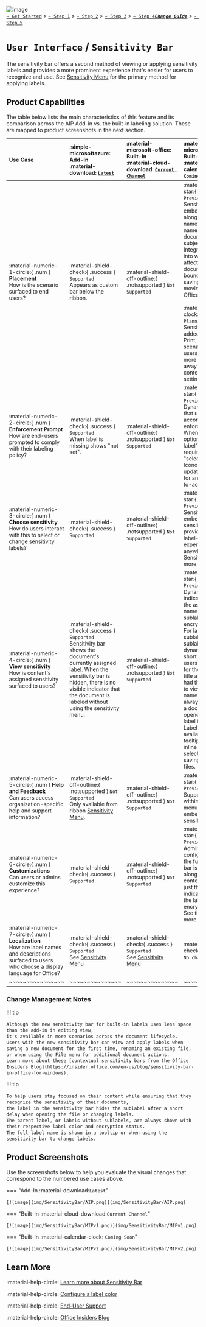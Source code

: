 ![image](https://user-images.githubusercontent.com/43501191/195164735-920ec45a-cd2c-41a1-9d22-6a557ca9ddc3.png)<br>
[`➡️ Get Started`](../../GetStarted.md) > [`➡️ Step 1`](../../AIP2MIPStep1.md) > [`➡️ Step 2`](../../AIP2MIPStep2.md) > [`➡️ Step 3`](../../AIP2MIPStep3.md) > [`➡️ Step 4`](../../AIP2MIPStep4.md)[***`Change Guide`***](../../CompareAIP2MIP.md) > [`➡️ Step 5`](../../AIP2MIPStep5.md)


# `User Interface` / `Sensitivity Bar`

The sensitivity bar offers a second method of viewing or applying sensitivity labels and provides a more prominent experience that's easier for users to recognize and use. See [Sensitivity Menu](SensitivityMenu.md) for the primary method for applying labels.

## Product Capabilities
The table below lists the main characteristics of this feature and its comparison across the AIP Add-in vs. the built-in labeling solution. These are mapped to product screenshots in the next section. 

| Use Case  | :simple-microsoftazure: Add-In<br>:material-download: [`Latest`](AIPLatest)| :material-microsoft-office: Built-In<br>:material-cloud-download: [`Current Channel`](MIPLatest) | :material-microsoft-office: Built-In<br>:material-calendar-clock: `Coming Soon` |
| :---- | :---- | :---- | :---- |
| :material-numeric-1-circle:{ .num  } **Placement** <br>How is the scenario surfaced to end users? | :material-shield-check:{ .success } `Supported`<br>Appears as custom bar below the ribbon.  |  :material-shield-off-outline:{ .notsupported } `Not Supported` | :material-calendar-star:{ .preview } `In Preview`<br>Sensitivity bar embedded alongside content name, such as file name for documents or subject for emails. Integrated directly into workflows affecting document's security boundary, such as saving, renaming, moving a file within Office.<br><br>:material-calendar-clock:{ .planning } `In Planning`<br>Sensitivity bar added into Export, Print, Share scenarios, ensuring users are never more than 1-click away from their content's security setting. |
| :material-numeric-2-circle:{ .num  } **Enforcement Prompt** <br>How are end-users prompted to comply with their labeling policy? | :material-shield-check:{ .success } `Supported`<br>When label is missing shows "not set". |  :material-shield-off-outline:{ .notsupported } `Not Supported` | :material-calendar-star:{ .preview } `In Preview`<br>Dynamic prompt that updates according to enforcement policy. When labels are optional, shows "no label". When labels required, shows "select a label". Iconography updates accordingly for an added call-to-action element. |
| :material-numeric-3-circle:{ .num  } **Choose sensitivity** <br>How do users interact with this to select or change sensitivity labels? | :material-shield-check:{ .success } `Supported`<br> |  :material-shield-off-outline:{ .notsupported } `Not Supported` | :material-calendar-star:{ .preview } `In Preview`<br>Sensitivity menu is embedded within sensitivity bar, providing consistent label-selection experience from anywhere. See Sensitivity Menu for more information. |
| :material-numeric-4-circle:{ .num  } **View sensitivity** <br>How is content's assigned sensitivity surfaced to users? | :material-shield-check:{ .success } `Supported`<br>Sensitivity bar shows the document's currently assigned label. When the sensitivity bar is hidden, there is no visible indicator that the document is labeled without using the sensitivity menu. |  :material-shield-off-outline:{ .notsupported } `Not Supported` | :material-calendar-star:{ .preview } `In Preview`<br>Dynamic label indicator that shows the assigned label's name (and sublabel), color, and encryption status. For labels with sublabels, the sublabel is hidden dynamically after a short delay to give users more space for their document title after they've had the opportunity to view the full label name. Full label is always shown when a document is opened or when a label is changed. Label description is available from tooltips and shown inline below the selected label when saving or renaming files. |
| :material-numeric-5-circle:{ .num  } **Help and Feedback** <br>Can users access organization-specific help and support information? | :material-shield-off-outline:{ .notsupported } `Not Supported`<br>Only available from ribbon [Sensitivity Menu](SensitivityMenu.md).  |  :material-shield-off-outline:{ .notsupported } `Not Supported` | :material-calendar-star:{ .preview } `In Preview`<br>Supported from within sensitivity menu that's embedded into the sensitivity bar. |
| :material-numeric-6-circle:{ .num  } **Customizations** <br>Can users or admins customize this experience? | :material-shield-check:{ .success } `Supported`<br> |  :material-shield-off-outline:{ .notsupported } `Not Supported` | :material-calendar-star:{ .preview } `In Preview`<br>Admins can configure whether the full sensitivity bar is shown alongside the content name, or just the icon indicator showing the label color and encryption status. See tip below for more information. |
| :material-numeric-7-circle:{ .num  } **Localization** <br>How are label names and descriptions surfaced to users who choose a display language for Office? | :material-shield-check:{ .success } `Supported`<br>See [Sensitivity Menu](SensitivityMenu.md) |  :material-shield-check:{ .success } `Supported`<br>See [Sensitivity Menu](SensitivityMenu.md) | :material-shield-check:{ .success } `No change` |
| ~~~~~~~~~~~~~~~~ | ~~~~~~~~~~~~~~~ | ~~~~~~~~~~~~~~~ | ~~~~~~~~~~~~~~~ |

### Change Management Notes

!!! tip

    Although the new sensitivity bar for built-in labels uses less space than the add-in in editing view, 
    it's available in more scenarios across the document lifecycle. 
    Users with the new sensitivity bar can view and apply labels when saving a new document for the first time, renaming an existing file, 
    or when using the File menu for additional document actions. 
    Learn more about these [contextual sensitivity bars from the Office Insiders Blog](https://insider.office.com/en-us/blog/sensitivity-bar-in-office-for-windows).

!!! tip

    To help users stay focused on their content while ensuring that they recognize the sensitivity of their documents, 
    the label in the sensitivity bar hides the sublabel after a short delay when opening the file or changing labels. 
    The parent label, or labels without sublabels, are always shown with their respective label color and encryption status. 
    The full label name is shown in a tooltip or when using the sensitivity bar to change labels.
    

## Product Screenshots

Use the screenshots below to help you evaluate the visual changes that correspond to the numbered use cases above. 

=== "Add-In :material-download:`Latest`"

    [![image](img/SensitivityBar/AIP.png)](img/SensitivityBar/AIP.png)

=== "Built-In :material-cloud-download:`Current Channel`"

    [![image](img/SensitivityBar/MIPv1.png)](img/SensitivityBar/MIPv1.png)

=== "Built-In :material-calendar-clock: `Coming Soon`"

    [![image](img/SensitivityBar/MIPv2.png)](img/SensitivityBar/MIPv2.png)

    
## Learn More

:material-help-circle:  [Learn more about Sensitivity Bar](SCCToolbar)

:material-help-circle:  [Configure a label color](SCCColors)

:material-help-circle:  [End-User Support](IWToolbar)

:material-help-circle:  [Office Insiders Blog](IWBlog)


<!-- ============ LINKS =========== -->

[AIPLatest]: https://learn.microsoft.com/en-us/azure/information-protection/rms-client/unifiedlabelingclient-version-release-history
[MIPLatest]: https://learn.microsoft.com/en-us/microsoft-365/compliance/sensitivity-labels-office-apps#support-for-sensitivity-label-capabilities-in-apps

[SCCToolbar]: https://learn.microsoft.com/en-us/microsoft-365/compliance/sensitivity-labels-office-apps?view=o365-worldwide#sensitivity-bar
[SCCColors]: https://learn.microsoft.com/en-us/microsoft-365/compliance/sensitivity-labels-office-apps?view=o365-worldwide#label-colors
[IWToolbar]: https://support.microsoft.com/en-us/office/apply-sensitivity-labels-to-your-files-and-email-in-office-2f96e7cd-d5a4-403b-8bd7-4cc636bae0f9
[IWBlog]: https://insider.office.com/blog/sensitivity-bar-in-office-for-windows
